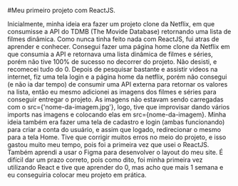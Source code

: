 #Meu primeiro projeto com ReactJS.

 Inicialmente, minha ideia era fazer um projeto clone da Netflix, em que consumisse a API do TDMB (The Movide Database)
retornando uma lista de filmes dinâmica. Como nunca tinha feito nada com ReactJS, fui atras de aprender e conhecer.
Consegui fazer uma página home clone da Netflix em que consumia a API e retornava uma lista dinâmica de filmes e séries, porém não tive
100% de sucesso no decorrer do projeto. Não desisti, e recomecei tudo do 0. Depois de pesquisar bastante e assistir videos na internet, fiz uma tela login 
e a página home da netflix, porém não consegui (e não ia dar tempo) de consumir uma API externa para retornar os valores na lista, então eu mesmo
adicionei as imagens dos filmes e séries para conseguir entregar o projeto.
 As imagens não estavam sendo carregadas com o src={'nome-da-imagem.jpg'}, logo, tive que improvisar dando vários imports nas imagens 
e colocando elas em src={nome-da-imagem}.
 Minha ideia também era fazer uma tela de cadastro e login (ambas funcionando) para criar a conta do usuário, e assim que logado, redirecionar o mesmo para
 a tela Home.
 Tive que corrigir muitos erros no meio do projeto, e isso gastou muito meu tempo, pois foi a primeira vez que usei o ReactJS.
 Também aprendi a usar o Figma para desenvolver o layout do meu site.
 É difícil dar um prazo correto, pois como dito, foi minha primeira vez utilizando React e tive que aprender do 0, mas acho que mais 1 semana e eu conseguiria
 colocar meu projeto em prática.
